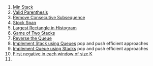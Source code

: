 1. [Min Stack](https://leetcode.com/problems/min-stack/)
2. [Valid Parenthesis](https://leetcode.com/problems/valid-parentheses/)
3. [Remove Consecutive Subsequence]()
4. [Stock Span](https://practice.geeksforgeeks.org/problems/stock-span-problem-1587115621/1)
5. [Largest Rectangle in Histogram](https://leetcode.com/problems/largest-rectangle-in-histogram/)
6. [Game of Two Stacks](https://www.hackerrank.com/challenges/game-of-two-stacks/problem)
7. [Reverse the Queue](https://www.codingninjas.com/studio/problem-details/reversing-queue_1170046)
8. [Implement Stack using Queues](https://leetcode.com/problems/implement-stack-using-queues/) pop and push efficient approaches
9. [Implement Queue using Stacks](https://leetcode.com/problems/implement-queue-using-stacks/) pop and push efficient approaches
10. [First negative in each window of size K](https://www.geeksforgeeks.org/first-negative-integer-every-window-size-k/)
11. 